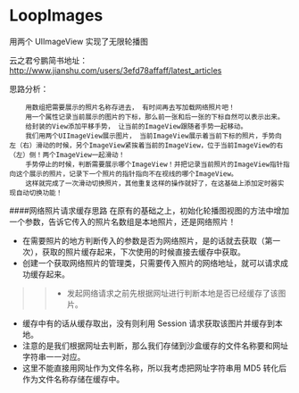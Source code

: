 # LoopImages
用两个 UIImageView 实现了无限轮播图

云之君兮鹏简书地址：
http://www.jianshu.com/users/3efd78affaff/latest_articles

思路分析：

        用数组把需要展示的照片名称存进去， 有时间再去写加载网络照片吧！
        用一个属性记录当前展示的图片的下标，那么前一张和后一张的下标自然可以表示出来。
        给封装的View添加平移手势， 让当前的ImageView跟随者手势一起移动。
        我们用两个UIImageView展示图片， 当前ImageView展示着当前下标的照片，手势向 左（右）滑动的时候，另个ImageView紧挨着当前的ImageView，位于当前ImageView的右（左）侧！两个ImageView一起滑动！
        手势停止的时候，判断需要展示哪个ImageView！并把记录当前照片的ImageView指针指向这个展示的照片，记录下一个照片的指针指向不在视线的哪个ImageView。
        这样就完成了一次滑动切换照片，其他重复这样的操作就好了，在这基础上添加定时器实现自动切换功能！
####网络照片请求缓存思路
在原有的基础之上，初始化轮播图视图的方法中增加一个参数，告诉它传入的照片名数组是本地照片，还是网络照片！  

- 在需要照片的地方判断传入的参数是否为网络照片，是的话就去获取（第一次），获取的照片缓存起来，下次使用的时候直接去缓存中获取。
- 创建一个获取网络照片的管理类，只需要传入照片的网络地址，就可以请求成功缓存起来。   

>>- 发起网络请求之前先根据网址进行判断本地是否已经缓存了该图片。  
 - 缓存中有的话从缓存取出，没有则利用 Session 请求获取该图片并缓存到本地。
 - 注意的是我们根据网址去判断，那么我们存储到沙盒缓存的文件名称要和网址字符串一一对应。
 - 这里不能直接用网址作为文件名称，所以我考虑把网址字符串用 MD5 转化后作为文件名称存储在缓存中。

